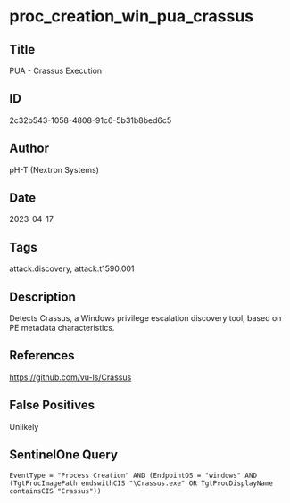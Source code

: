 # proc_creation_win_pua_crassus

## Title
PUA - Crassus Execution

## ID
2c32b543-1058-4808-91c6-5b31b8bed6c5

## Author
pH-T (Nextron Systems)

## Date
2023-04-17

## Tags
attack.discovery, attack.t1590.001

## Description
Detects Crassus, a Windows privilege escalation discovery tool, based on PE metadata characteristics.

## References
https://github.com/vu-ls/Crassus

## False Positives
Unlikely

## SentinelOne Query
```
EventType = "Process Creation" AND (EndpointOS = "windows" AND (TgtProcImagePath endswithCIS "\Crassus.exe" OR TgtProcDisplayName containsCIS "Crassus"))

```